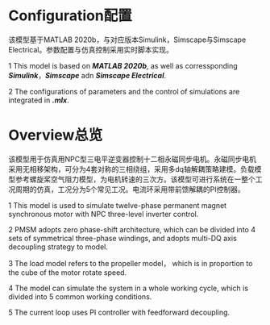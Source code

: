 # Configuration配置
该模型基于MATLAB 2020b，与对应版本Simulink，Simscape与Simscape Electrical。参数配置与仿真控制采用实时脚本实现。

1 This model is based on ***MATLAB 2020b***, as well as corressponding ***Simulink***，***Simscape*** adn ***Simscape Electrical***.

2 The configurations of parameters and the control of simulations are integrated in ***.mlx***.


# Overview总览
该模型用于仿真用NPC型三电平逆变器控制十二相永磁同步电机。永磁同步电机采用无相移架构，可分为4套对称的三相绕组，采用多dq轴解耦策略建模。负载模型参考螺旋桨空气阻力模型，为电机转速的三次方。该模型可进行系统在一整个工况周期的仿真，工况分为5个常见工况。电流环采用带前馈解耦的PI控制器。 

1 This model is used to simulate twelve-phase permanent magnet synchronous motor with NPC three-level inverter control. 

2 PMSM adopts zero phase-shift architecture, which can be divided into 4 sets of symmetrical three-phase windings, and adopts multi-DQ axis decoupling strategy to model. 

3 The load model refers to the propeller model， which is in proportion to the cube of the motor rotate speed. 

4 The model can simulate the system in a whole working cycle, which is divided into 5 common working conditions. 

5 The current loop uses PI controller with feedforward decoupling.
